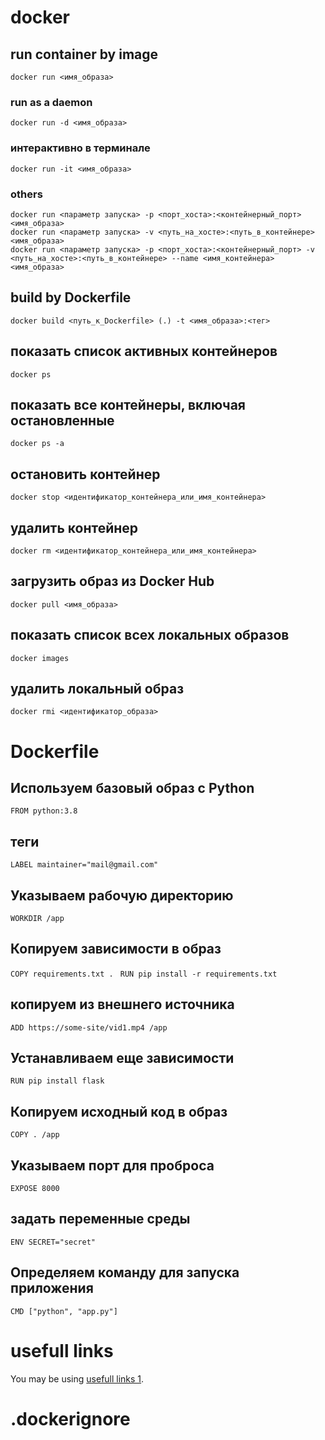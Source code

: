 # docker

## run container by image
```docker run <имя_образа> ```

### run as a daemon
```docker run -d <имя_образа> ```

### интерактивно в терминале
```docker run -it <имя_образа> ```

### others
```
docker run <параметр запуска> -p <порт_хоста>:<контейнерный_порт> <имя_образа>
docker run <параметр запуска> -v <путь_на_хосте>:<путь_в_контейнере> <имя_образа>
docker run <параметр запуска> -p <порт_хоста>:<контейнерный_порт> -v <путь_на_хосте>:<путь_в_контейнере> --name <имя_контейнера> <имя_образа> 
```

## build by Dockerfile
```docker build <путь_к_Dockerfile> (.) -t <имя_образа>:<тег> ```

## показать список активных контейнеров
```docker ps ```

## показать все контейнеры, включая остановленные
```docker ps -a ```

## остановить контейнер
```docker stop <идентификатор_контейнера_или_имя_контейнера> ```

## удалить контейнер
```docker rm <идентификатор_контейнера_или_имя_контейнера> ```

## загрузить образ из Docker Hub
```docker pull <имя_образа> ```

## показать список всех локальных образов
```docker images ```

## удалить локальный образ
```docker rmi <идентификатор_образа> ```


# Dockerfile

## Используем базовый образ с Python
```FROM python:3.8 ```

## теги
```LABEL maintainer="mail@gmail.com" ```

## Указываем рабочую директорию
```WORKDIR /app ```

## Копируем зависимости в образ
```COPY requirements.txt . ```
```RUN pip install -r requirements.txt ```

## копируем из внешнего источника
```ADD https://some-site/vid1.mp4 /app```

## Устанавливаем еще зависимости
```RUN pip install flask ```

## Копируем исходный код в образ
```COPY . /app ```

## Указываем порт для проброса
```EXPOSE 8000```

## задать переменные среды
```ENV SECRET="secret" ```

## Определяем команду для запуска приложения
```CMD ["python", "app.py"] ```

# usefull links
You may be using [usefull links 1](https://learn.microsoft.com/ru-ru/virtualization/windowscontainers/manage-docker/manage-windows-dockerfile).



# .dockerignore